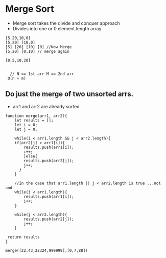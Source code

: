 # Merge Sort

- Merge sort takes the divide and conquer approach
- Divides into one or 0 element.length array

```
[5,20,10,0]
[5,20] [10,0]
[5] [20] [10] [0] //Now Merge
[5,20] [0,10] // merge again

[0,5,10,20]


  // N == 1st arr M == 2nd arr
 O(n + m)

```

## Do just the merge of two unsorted arrs.

- arr1 and arr2 are already sorted

```
function merge(arr1, arr2){
	let results = [];
	let i = 0;
	let j = 0;

	while(i < arr1.length && j < arr2.length){
	if(arr2[j] > arr1[i]){
		results.push(arr1[i]);
		i++;
		}else{
		results.push(arr2[j]);
		j++;
	  }
	}

	//In the case that arr1.length || j < arr2.length is true ...not and
	while(i < arr1.length){
		results.push(arr1[i]);
		i++;
	}

	while(j < arr2.length){
		results.push(arr2[j]);
		j++;
	}

 return results
}

merge([22,43,22324,999999],[0,7,88])
```

